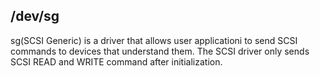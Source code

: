 ## /dev/sg ## 

sg(SCSI Generic) is a driver that allows user applicationi to send SCSI commands to devices that understand them. The SCSI driver only sends SCSI READ and WRITE command after initialization. 
